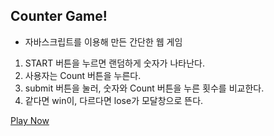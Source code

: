 Counter Game!
-------------

* 자바스크립트를 이용해 만든 간단한 웹 게임
1. START 버튼을 누르면 랜덤하게 숫자가 나타난다.
2. 사용자는 Count 버튼을 누른다.
3. submit 버튼을 눌러, 숫자와 Count 버튼을 누른 횟수를 비교한다.
4. 같다면 win이, 다르다면 lose가 모달창으로 뜬다.

[Play Now](https://catssul.github.io/Basic_Javascript_Project/Countergame/index.html)
